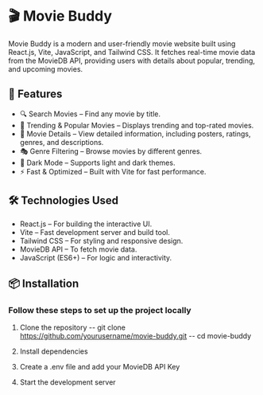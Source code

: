 # 🎬 Movie Buddy
Movie Buddy is a modern and user-friendly movie website built using React.js, Vite, JavaScript, and Tailwind CSS. It fetches real-time movie data from the MovieDB API, providing users with details about popular, trending, and upcoming movies.

## 🚀 Features
- 🔍 Search Movies – Find any movie by title.
- 🎥 Trending & Popular Movies – Displays trending and top-rated movies.
- 📌 Movie Details – View detailed information, including posters, ratings, genres, and descriptions.
- 🎭 Genre Filtering – Browse movies by different genres.
- 🌙 Dark Mode – Supports light and dark themes.
- ⚡ Fast & Optimized – Built with Vite for fast performance.

## 🛠️ Technologies Used
- React.js – For building the interactive UI.
- Vite – Fast development server and build tool.
- Tailwind CSS – For styling and responsive design.
- MovieDB API – To fetch movie data.
- JavaScript (ES6+) – For logic and interactivity.

## 📦 Installation
### Follow these steps to set up the project locally
1. Clone the repository
-- git clone https://github.com/yourusername/movie-buddy.git
-- cd movie-buddy
  
2. Install dependencies

3. Create a .env file and add your MovieDB API Key

4. Start the development server

